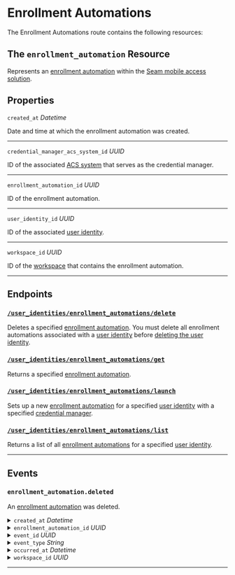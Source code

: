 # Enrollment Automations

The Enrollment Automations route contains the following resources:

## The `enrollment_automation` Resource

Represents an [enrollment automation](https://docs.seam.co/latest/capability-guides/mobile-access-in-development/issuing-mobile-credentials-from-an-access-control-system) within the [Seam mobile access solution](https://docs.seam.co/latest/capability-guides/mobile-access-in-development).

## Properties

`created_at` *Datetime*

Date and time at which the enrollment automation was created.


---
`credential_manager_acs_system_id` *UUID*

ID of the associated [ACS system](https://docs.seam.co/latest/capability-guides/access-systems) that serves as the credential manager.


---
`enrollment_automation_id` *UUID*

ID of the enrollment automation.


---
`user_identity_id` *UUID*

ID of the associated [user identity](https://docs.seam.co/latest/capability-guides/mobile-access-in-development/managing-mobile-app-user-accounts-with-user-identities#what-is-a-user-identity).


---
`workspace_id` *UUID*

ID of the [workspace](../../../core-concepts/workspaces/README.md) that contains the enrollment automation.


---
## Endpoints

### [`/user_identities/enrollment_automations/delete`](./delete.md)

Deletes a specified [enrollment automation](https://docs.seam.co/latest/capability-guides/mobile-access-in-development/issuing-mobile-credentials-from-an-access-control-system). You must delete all enrollment automations associated with a [user identity](https://docs.seam.co/latest/capability-guides/mobile-access-in-development/managing-mobile-app-user-accounts-with-user-identities#what-is-a-user-identity) before [deleting the user identity](https://docs.seam.co/latest/api/user_identities/delete).
### [`/user_identities/enrollment_automations/get`](./get.md)

Returns a specified [enrollment automation](https://docs.seam.co/latest/capability-guides/mobile-access-in-development/issuing-mobile-credentials-from-an-access-control-system).
### [`/user_identities/enrollment_automations/launch`](./launch.md)

Sets up a new [enrollment automation](https://docs.seam.co/latest/capability-guides/mobile-access-in-development/issuing-mobile-credentials-from-an-access-control-system) for a specified [user identity](https://docs.seam.co/latest/capability-guides/mobile-access-in-development/managing-mobile-app-user-accounts-with-user-identities#what-is-a-user-identity) with a specified [credential manager](https://docs.seam.co/latest/capability-guides/mobile-access-in-development/issuing-mobile-credentials-from-an-access-control-system).
### [`/user_identities/enrollment_automations/list`](./list.md)

Returns a list of all [enrollment automations](https://docs.seam.co/latest/capability-guides/mobile-access-in-development/issuing-mobile-credentials-from-an-access-control-system) for a specified [user identity](https://docs.seam.co/latest/capability-guides/mobile-access-in-development/managing-mobile-app-user-accounts-with-user-identities#what-is-a-user-identity).

---

## Events

### `enrollment_automation.deleted`

An [enrollment automation](../../../capability-guides/mobile-access/issuing-mobile-credentials-from-an-access-control-system.md#prepare-the-phones-for-a-user-identity-to-start-receiving-mobile-credentials-using-an-enrollment-aut) was deleted.

<details>

<summary><code>created_at</code> <i>Datetime</i></summary>

Date and time at which the event was created.
</details>

<details>

<summary><code>enrollment_automation_id</code> <i>UUID</i></summary>

ID of the [enrollment automation](../../../capability-guides/mobile-access/issuing-mobile-credentials-from-an-access-control-system.md#prepare-the-phones-for-a-user-identity-to-start-receiving-mobile-credentials-using-an-enrollment-aut).
</details>

<details>

<summary><code>event_id</code> <i>UUID</i></summary>

ID of the event.
</details>

<details>

<summary><code>event_type</code> <i>String</i></summary>
</details>

<details>

<summary><code>occurred_at</code> <i>Datetime</i></summary>

Date and time at which the event occurred.
</details>

<details>

<summary><code>workspace_id</code> <i>UUID</i></summary>

ID of the [workspace](../../../core-concepts/workspaces/README.md).
</details>

---


